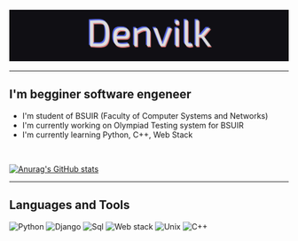 [![Header](https://github.com/DenVilk/denvilk/blob/main/assets/github.png)](https://vk.com/denvilk)

---

## I'm begginer software engeneer

- I'm student of BSUIR (Faculty of Computer Systems and Networks)
- I'm currently working on Olympiad Testing system for BSUIR
- I'm currently learning Python, C++, Web Stack

</br>

[![Anurag's GitHub stats](https://github-readme-stats.vercel.app/api?username=denvilk&count_private=true&&hide=issues,contribs&show_icons=true&bg_color=100f14&hide_border=true&title_color=dedede&text_color=5465e8&icon_color=db7979)](https://github.com/anuraghazra/github-readme-stats)

---

## Languages and Tools

![Python](https://img.shields.io/badge/-Python-090909?style=for-the-badge&logo=python&logoColor=ddea39)
![Django](https://img.shields.io/badge/-Framework-090909?style=for-the-badge&logo=django&logoColor=47C5FB)
![Sql](https://img.shields.io/badge/-Sql-090909?style=for-the-badge&logo=mysql&logoColor=00648B)
![Web stack](https://img.shields.io/badge/-webStack-090909?style=for-the-badge&logo=react&logoColor=47C5FB)
![Unix](https://img.shields.io/badge/-unix-090909?style=for-the-badge&logo=ubuntu&logoColor=f49821)
![C++](https://img.shields.io/badge/-C++-090909?style=for-the-badge&logo=C%2b%2b&logoColor=6296CC)
